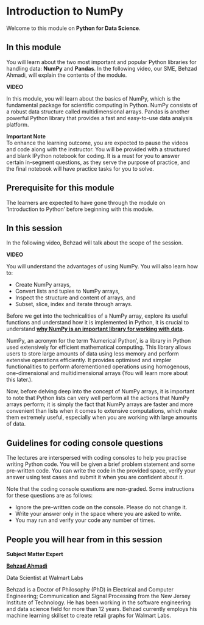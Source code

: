 # Introduction to NumPy

Welcome to this module on **Python for Data Science**.

## In this module

You will learn about the two most important and popular Python libraries for handling data: **NumPy** and **Pandas**. In the following video, our SME, Behzad Ahmadi, will explain the contents of the module. 

**VIDEO**    

In this module, you will learn about the basics of NumPy, which is the fundamental package for scientific computing in Python. NumPy consists of a robust data structure called multidimensional arrays. Pandas is another powerful Python library that provides a fast and easy-to-use data analysis platform.

**Important Note**  
To enhance the learning outcome, you are expected to pause the videos and code along with the instructor. You will be provided with a structured and blank IPython notebook for coding. It is a must for you to answer certain in-segment questions, as they serve the purpose of practice, and the final notebook will have practice tasks for you to solve.

## Prerequisite for this module

The learners are expected to have gone through the module on ‘Introduction to Python’ before beginning with this module.

## In this session

In the following video, Behzad will talk about the scope of the session.

**VIDEO**    

You will understand the advantages of using NumPy. You will also learn how to:

- Create NumPy arrays,
- Convert lists and tuples to NumPy arrays,
- Inspect the structure and content of arrays, and
- Subset, slice, index and iterate through arrays.

Before we get into the technicalities of a NumPy array, explore its useful functions and understand how it is implemented in Python, it is crucial to understand **<u>why NumPy is an important library for working with data</u>.** 

NumPy, an acronym for the term ‘Numerical Python’, is a library in Python used extensively for efficient mathematical computing. This library allows users to store large amounts of data using less memory and perform extensive operations efficiently. It provides optimised and simpler functionalities to perform aforementioned operations using homogenous, one-dimensional and multidimensional arrays (You will learn more about this later.).

Now, before delving deep into the concept of NumPy arrays, it is important to note that Python lists can very well perform all the actions that NumPy arrays perform; it is simply the fact that NumPy arrays are faster and more convenient than lists when it comes to extensive computations, which make them extremely useful, especially when you are working with large amounts of data.

## Guidelines for coding console questions

The lectures are interspersed with coding consoles to help you practise writing Python code. You will be given a brief problem statement and some pre-written code. You can write the code in the provided space, verify your answer using test cases and submit it when you are confident about it.

Note that the coding console questions are non-graded. Some instructions for these questions are as follows:

- Ignore the pre-written code on the console. Please do not change it.
- Write your answer only in the space where you are asked to write.
- You may run and verify your code any number of times.

## People you will hear from in this session

**Subject Matter Expert**

**[Behzad Ahmadi](https://www.linkedin.com/in/behzad-ahmadi)**

Data Scientist at Walmart Labs

Behzad is a Doctor of Philosophy (PhD) in Electrical and Computer Engineering; Communication and Signal Processing from the New Jersey Institute of Technology. He has been working in the software engineering and data science field for more than 12 years. Behzad currently employs his machine learning skillset to create retail graphs for Walmart Labs.
